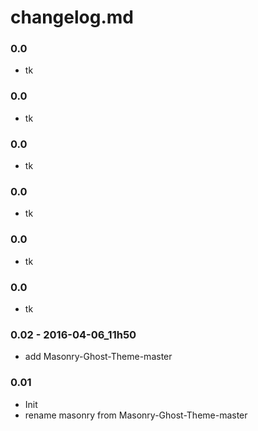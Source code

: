 # changelog.md

### 0.0
- tk

### 0.0
- tk

### 0.0
- tk

### 0.0
- tk

### 0.0
- tk

### 0.0
- tk

### 0.02 - 2016-04-06_11h50
- add Masonry-Ghost-Theme-master

### 0.01
- Init
- rename masonry from Masonry-Ghost-Theme-master